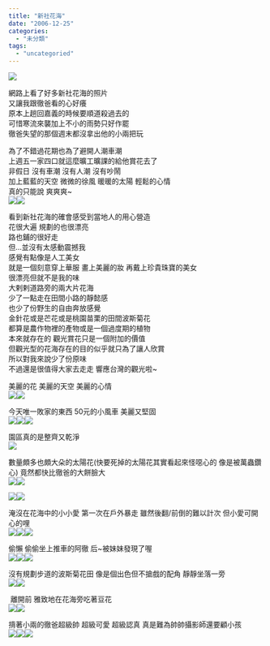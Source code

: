 ```yaml
---
title: "新社花海"
date: "2006-12-25"
categories: 
  - "未分類"
tags: 
  - "uncategoried"
---
```


![](images/332361781_d742585f17_m.jpg)

  
網路上看了好多新社花海的照片  
又讓我跟徹爸看的心好癢  
原本上趟回嘉義的時候要順道殺過去的  
可惜寒流來襲加上不小的雨勢只好作罷  
徹爸失望的那個週末都沒拿出他的小兩把玩

為了不錯過花期也為了避開人潮車潮  
上週五一家四口就這麼曠工曠課的給他賞花去了  
非假日 沒有車潮 沒有人潮 沒有吵鬧  
加上藍藍的天空 微微的徐風 暖暖的太陽 輕鬆的心情  
真的只能說 爽爽爽~  
![](images/332361781_d742585f17_m.jpg)![](images/332365516_2159b84f05_m.jpg)

看到新社花海的確會感受到當地人的用心營造  
花很大遍 規劃的也很漂亮  
路也鋪的很好走  
但...並沒有太感動震撼我  
感覺有點像是人工美女  
就是一個刻意穿上華服 畫上美麗的妝 再戴上珍貴珠寶的美女  
很漂亮但就不是我的味  
大剌剌道路旁的兩大片花海  
少了一點走在田間小路的靜懿感  
也少了份野生的自由奔放感覺  
金針花或是芒花或是桃園苗栗的田間波斯菊花  
都算是農作物裡的產物或是一個過度期的植物  
本來就存在的 觀光賞花只是一個附加的價值  
但觀光型的花海存在的目的似乎就只為了讓人欣賞  
所以對我來說少了份原味  
不過還是很值得大家去走走 響應台灣的觀光啦~

美麗的花 美麗的天空 美麗的心情  
![](images/332365309_e2f3dc1a22_m.jpg)![](images/332363064_75a9dc7c01_m.jpg)  
  
今天唯一敗家的東西 50元的小風車 美麗又堅固  
![](images/332364007_cf37708f59_m.jpg)![](images/332362125_8179a552a7_m.jpg)![](images/332354449_1f1c016d65_m.jpg)  
  
園區真的是整齊又乾淨  
![](images/332362820_477edb3e5d_m.jpg)  
  
數量頗多也頗大朵的太陽花(快要死掉的太陽花其實看起來怪噁心的 像是被萬蟲鑽心) 竟然都快比徹爸的大餅臉大  
![](images/332361149_ee26a1305f_m.jpg)![](images/332361546_bf6b52ec04_m.jpg)  
  
![](images/332356562_7cc8c26b20_m.jpg)![](images/332356792_2004536861_m.jpg)  
  
淹沒在花海中的小小愛 第一次在戶外暴走 雖然後翻/前倒的難以計次 但小愛可開心的哩  
![](images/332359096_4bd085ff63_m.jpg)![](images/332359853_5f23870aa8_m.jpg)![](images/332359201_2eaa0da13c_m.jpg)  
  
偷懶 偷偷坐上推車的阿徹 后~被妹妹發現了喔  
![](images/332358755_b7b8014146_m.jpg)![](images/332358609_f1e9faca3a_m.jpg)![](images/332358326_da2a621542_m.jpg)  
  
沒有規劃步道的波斯菊花田 像是個出色但不搶戲的配角 靜靜坐落一旁  
![](images/332355417_bd745d214b_m.jpg)![](images/332354887_efb0ab4a25_m.jpg)  
  
 離開前 雅致地在花海旁吃著豆花  
![](images/332354149_9d49b055d4_m.jpg)![](images/332353359_e8158ed0dd_m.jpg)  
  
揹著小兩的徹爸超級帥 超級可愛 超級認真 真是難為帥帥攝影師還要顧小孩  
![](images/332361908_3bcad150a9_m.jpg)![](images/332360426_8ba82104e3_m.jpg)![](images/332357875_2892cb5d9d_m.jpg)
